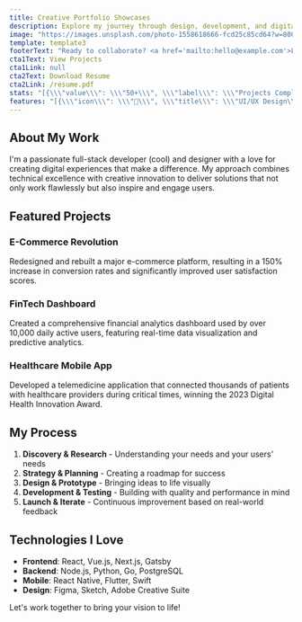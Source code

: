 ```yaml
---
title: Creative Portfolio Showcases
description: Explore my journey through design, development, and digital innovation
image: "https://images.unsplash.com/photo-1558618666-fcd25c85cd64?w=800&h=600&fit=crop"
template: template3
footerText: "Ready to collaborate? <a href='mailto:hello@example.com'>Let's connect</a> and create something amazing together."
cta1Text: View Projects
cta1Link: null
cta2Text: Download Resume
cta2Link: /resume.pdf
stats: "[{\\\"value\\\": \\\"50+\\\", \\\"label\\\": \\\"Projects Completed\\\"}, {\\\"value\\\": \\\"30+\\\", \\\"label\\\": \\\"Happy Clients\\\"}, {\\\"value\\\": \\\"5\\\", \\\"label\\\": \\\"Years Experience\\\"}, {\\\"value\\\": \\\"15\\\", \\\"label\\\": \\\"Awards Won\\\"}]"
features: "[{\\\"icon\\\": \\\"🎨\\\", \\\"title\\\": \\\"UI/UX Design\\\", \\\"description\\\": \\\"Creating intuitive and beautiful user experiences that delight and engage\\\"}, {\\\"icon\\\": \\\"💻\\\", \\\"title\\\": \\\"Full-Stack Development\\\", \\\"description\\\": \\\"Building robust applications with modern technologies and best practices\\\"}, {\\\"icon\\\": \\\"📱\\\", \\\"title\\\": \\\"Mobile Development\\\", \\\"description\\\": \\\"Native and cross-platform mobile apps that perform flawlessly\\\"}, {\\\"icon\\\": \\\"🚀\\\", \\\"title\\\": \\\"Performance Optimization\\\", \\\"description\\\": \\\"Making applications faster and more efficient for better user experience\\\"}]"
---
```







## About My Work

I'm a passionate full-stack developer (cool) and designer with a love for creating digital experiences that make a difference. My approach combines technical excellence with creative innovation to deliver solutions that not only work flawlessly but also inspire and engage users.

## Featured Projects

### E-Commerce Revolution
Redesigned and rebuilt a major e-commerce platform, resulting in a 150% increase in conversion rates and significantly improved user satisfaction scores.

### FinTech Dashboard
Created a comprehensive financial analytics dashboard used by over 10,000 daily active users, featuring real-time data visualization and predictive analytics.

### Healthcare Mobile App
Developed a telemedicine application that connected thousands of patients with healthcare providers during critical times, winning the 2023 Digital Health Innovation Award.

## My Process

1. **Discovery & Research** - Understanding your needs and your users' needs
2. **Strategy & Planning** - Creating a roadmap for success
3. **Design & Prototype** - Bringing ideas to life visually
4. **Development & Testing** - Building with quality and performance in mind
5. **Launch & Iterate** - Continuous improvement based on real-world feedback

## Technologies I Love

- **Frontend**: React, Vue.js, Next.js, Gatsby
- **Backend**: Node.js, Python, Go, PostgreSQL
- **Mobile**: React Native, Flutter, Swift
- **Design**: Figma, Sketch, Adobe Creative Suite

Let's work together to bring your vision to life!
